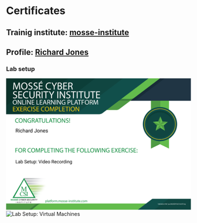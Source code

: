 # Certificates

## Trainig institute: [mosse-institute](https://www.mosse-institute.com/)
## Profile: [Richard Jones](https://students.mosse-institute.com/student/eoEPcxbizUSJ9yEZIWdLslF4Puj2)

### Lab setup
![Lab Setup: Video Recording](/images/Lab_videorecording.png)
![Lab Setup: Virtual Machines](Lab_VM.png)
